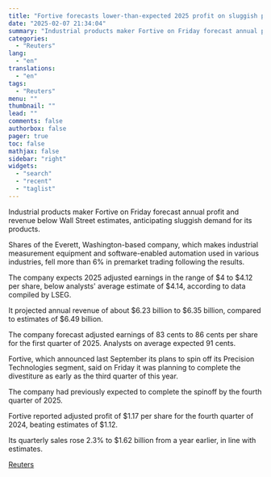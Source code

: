 ```yaml
---
title: "Fortive forecasts lower-than-expected 2025 profit on sluggish product demand"
date: "2025-02-07 21:34:04"
summary: "Industrial products maker Fortive on Friday forecast annual profit and revenue below Wall Street estimates, anticipating sluggish demand for its products.Shares of the Everett, Washington-based company, which makes industrial measurement equipment and software-enabled automation used in various industries, fell more than 6% in premarket trading following the results.The company expects..."
categories:
  - "Reuters"
lang:
  - "en"
translations:
  - "en"
tags:
  - "Reuters"
menu: ""
thumbnail: ""
lead: ""
comments: false
authorbox: false
pager: true
toc: false
mathjax: false
sidebar: "right"
widgets:
  - "search"
  - "recent"
  - "taglist"
---
```


Industrial products maker Fortive on Friday forecast annual profit and revenue below Wall Street estimates, anticipating sluggish demand for its products.

Shares of the Everett, Washington-based company, which makes industrial measurement equipment and software-enabled automation used in various industries, fell more than 6% in premarket trading following the results.

The company expects 2025 adjusted earnings in the range of $4 to $4.12 per share, below analysts' average estimate of $4.14, according to data compiled by LSEG.

It projected annual revenue of about $6.23 billion to $6.35 billion, compared to estimates of $6.49 billion.

The company forecast adjusted earnings of 83 cents to 86 cents per share for the first quarter of 2025. Analysts on average expected 91 cents.

Fortive, which announced last September its plans to spin off its Precision Technologies segment, said on Friday it was planning to complete the divestiture as early as the third quarter of this year.

The company had previously expected to complete the spinoff by the fourth quarter of 2025.

Fortive reported adjusted profit of $1.17 per share for the fourth quarter of 2024, beating estimates of $1.12.

Its quarterly sales rose 2.3% to $1.62 billion from a year earlier, in line with estimates.

[Reuters](https://www.tradingview.com/news/reuters.com,2025:newsml_L4N3OY14K:0-fortive-forecasts-lower-than-expected-2025-profit-on-sluggish-product-demand/)
